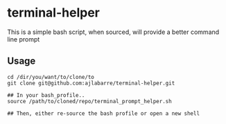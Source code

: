 # terminal-helper
This is a simple bash script, when sourced, will provide a better command line prompt

## Usage
```
cd /dir/you/want/to/clone/to
git clone git@github.com:ajlabarre/terminal-helper.git

## In your bash_profile..
source /path/to/cloned/repo/terminal_prompt_helper.sh

## Then, either re-source the bash profile or open a new shell
```